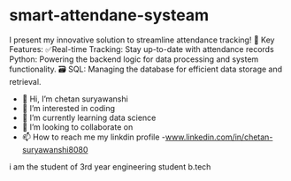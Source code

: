 # smart-attendane-systeam
I present my innovative solution to streamline attendance tracking! 🎯 Key Features:  ✅Real-time Tracking: Stay up-to-date with attendance records  Python: Powering the backend logic for data processing and system functionality. 🗃️ SQL: Managing the database for efficient data storage and retrieval.
- 👋 Hi, I’m chetan suryawanshi
- 👀 I’m interested in coding
- 🌱 I’m currently learning data science
- 💞️ I’m looking to collaborate on 
- 📫 How to reach me my linkdin profile -www.linkedin.com/in/chetan-suryawanshi8080

i am the student of 3rd year engineering student b.tech
